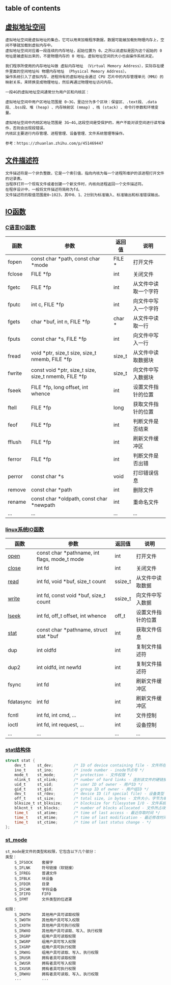 ## table of contents

## [虚拟地址空间](#table-of-contents)
```text
虚拟地址空间是虚拟地址的集合。它可以用来加载程序数据，数据可能被加载到物理内存上，空间不够就加载到虚拟内存中。
虚拟地址空间对应着一段连续的内存地址，起始位置为 0。之所以说虚拟是因为这个起始的 0 地址是被虚拟出来的，不是物理内存的 0 地址。虚拟地址空间的大小也由操作系统决定。

我们程序所使用的内存地址叫做 虚拟内存地址 （Virtual Memory Address），实际存在硬件里面的空间地址叫 物理内存地址 （Physical Memory Address）。
操作系统引入了虚拟内存，进程持有的虚拟地址会通过 CPU 芯片中的内存管理单元（MMU）的映射关系，来转换变成物理地址，然后再通过物理地址访问内存。
```

```text
一段4G的虚拟地址空间通常分为用户区和内核区：

虚拟地址空间中用户区地址范围是 0~3G，里边分为多个区块：保留区、.text段、.data段、.bss段、堆 (heap) 、内存映射区 (mmap) 、栈 (stack) 、命令行参数和环境变量。

虚拟地址空间中内核区地址范围是 3G~4G,这段空间是受保护的，用户不能对该空间进行读写操作，否则会出现段错误。
内核区主要进行内存管理、进程管理、设备管理、文件系统管理等操作。

参考：https://zhuanlan.zhihu.com/p/451469447
```

## [文件描述符](#table-of-contents)
```text
文件描述符是一个非负整数，它是一个索引值，指向内核为每一个进程所维护的该进程打开文件的记录表。
当程序打开一个现有文件或者创建一个新文件时，内核向进程返回一个文件描述符。
在程序设计中，一般将文件描述符简称为fd。
文件描述符的取值范围是0~1023，其中0、1、2分别为标准输入、标准输出和标准错误输出。
```

## [IO函数](#table-of-contents)
### [C语言IO函数](#table-of-contents)
| 函数 | 参数 | 返回值 | 说明 |
| --- | --- | --- | --- |
| fopen | const char *path, const char *mode | FILE * | 打开文件 |
| fclose | FILE *fp | int | 关闭文件 |
| fgetc | FILE *fp | int | 从文件中读取一个字符 |
| fputc | int c, FILE *fp | int | 向文件中写入一个字符 |
| fgets | char *buf, int n, FILE *fp | char * | 从文件中读取一行 |
| fputs | const char *s, FILE *fp | int | 向文件中写入一行 |
| fread | void *ptr, size_t size, size_t nmemb, FILE *fp | size_t | 从文件中读取数据块 |
| fwrite | const void *ptr, size_t size, size_t nmemb, FILE *fp | size_t | 向文件中写入数据块 |
| fseek | FILE *fp, long offset, int whence | int | 设置文件指针的位置 |
| ftell | FILE *fp | long | 获取文件指针的位置 |
| feof | FILE *fp | int | 判断文件是否结束 |
| fflush | FILE *fp | int | 刷新文件缓冲区 |
| ferror | FILE *fp | int | 判断文件是否出错 |
| perror | const char *s | void | 打印错误信息 |
| remove | const char *path | int | 删除文件 |
| rename | const char *oldpath, const char *newpath | int | 重命名文件 |
| ... | ... | ... | ... |

### [linux系统IO函数](#table-of-contents)
| 函数 | 参数 | 返回值 | 说明 |
| --- | --- | --- | --- |
| [open](/code/01-linux系统编程入门/09-文件IO-open/open.c) | const char *pathname, int flags, mode_t mode | int | 打开文件 |
| [close](/code/01-linux系统编程入门/09-文件IO-open/open.c) | int fd | int | 关闭文件 |
| [read](/code/01-linux系统编程入门/10-文件IO-wr/copy.c) | int fd, void *buf, size_t count | ssize_t | 从文件中读取数据 |
| [write](/code/01-linux系统编程入门/10-文件IO-wr/copy.c) | int fd, const void *buf, size_t count | ssize_t | 向文件中写入数据 |
| [lseek](/code/01-linux系统编程入门/11-文件IO-lseek/lseek.c) | int fd, off_t offset, int whence | off_t | 设置文件指针的位置 |
| [stat](/code/01-linux系统编程入门/12-文件IO-stat/stat.c) | const char *pathname, struct stat *buf | int | 获取文件信息 |
| dup | int oldfd | int | 复制文件描述符 |
| dup2 | int oldfd, int newfd | int | 复制文件描述符 |
| fsync | int fd | int | 刷新文件缓冲区 |
| fdatasync | int fd | int | 刷新文件缓冲区 |
| fcntl | int fd, int cmd, ... | int | 文件控制 |
| ioctl | int fd, int request, ... | int | 设备控制 |
| ... | ... | ... | ... |

### [stat结构体](#table-of-contents)
```c
struct stat {
    dev_t     st_dev;         /* ID of device containing file - 文件所在设备的ID */
    ino_t     st_ino;         /* inode number - inode节点号 */
    mode_t    st_mode;        /* protection - 文件权限 */
    nlink_t   st_nlink;       /* number of hard links - 连到该文件的硬链接数目，刚建立的文件值为1 */
    uid_t     st_uid;         /* user ID of owner - 用户ID */
    gid_t     st_gid;         /* group ID of owner - 用户组ID */
    dev_t     st_rdev;        /* device ID (if special file) - 设备类型 */
    off_t     st_size;        /* total size, in bytes - 文件大小，字节为单位 */
    blksize_t st_blksize;     /* blocksize for filesystem I/O - 文件系统的I/O 缓冲区大小 */
    blkcnt_t  st_blocks;      /* number of blocks allocated - 文件所占块数 */
    time_t    st_atime;       /* time of last access - 最近存取时间 */
    time_t    st_mtime;       /* time of last modification - 最近修改时间 */
    time_t    st_ctime;       /* time of last status change - */
};
```

### [st_mode](#table-of-contents)
```text
st_mode是文件的类型和权限，它包含以下几个部分：
类型：
    S_IFSOCK    套接字
    S_IFLNK     符号链接（软链接）
    S_IFREG     普通文件
    S_IFBLK     块设备
    S_IFDIR     目录
    S_IFCHR     字符设备
    S_IFIFO     FIFO
    S_IFMT      文件类型的位遮罩

权限：
    S_IROTH     其他用户具可读取权限
    S_IWOTH     其他用户具可写入权限
    S_IXOTH     其他用户具可执行权限
    S_IRWXO     其他用户具可读取、写入、执行权限
    S_IRGRP     组用户具可读取权限
    S_IWGRP     组用户具可写入权限
    S_IXGRP     组用户具可执行权限
    S_IRWXG     组用户具可读取、写入、执行权限
    S_IRUSR     拥有者具可读取权限
    S_IWUSR     拥有者具可写入权限
    S_IXUSR     拥有者具可执行权限
    S_IRWXU     拥有者具可读取、写入、执行权限
    ...         ...
```